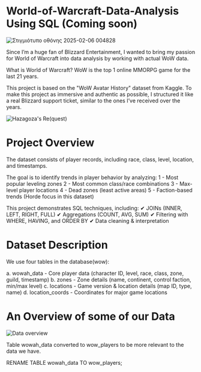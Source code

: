 # World-of-Warcraft-Data-Analysis Using SQL (Coming soon)
![Στιγμιότυπο οθόνης 2025-02-06 004828](https://github.com/user-attachments/assets/43b6c76e-01f1-4503-86b3-d17b815e2efa)

Since I’m a huge fan of Blizzard Entertainment, I wanted to bring my passion for World of Warcraft into data analysis by working with actual WoW data.

What is World of Warcraft? WoW is the top 1 online MMORPG game for the last 21 years. 

This project is based on the "WoW Avatar History" dataset from Kaggle.
To make this project as immersive and authentic as possible, I structured it like a real Blizzard support ticket, similar to the ones I’ve received over the years.

![Hazagoza's Re(quest)](https://github.com/user-attachments/assets/6782d092-9325-4895-8163-007a96f055d5)

# Project Overview
The dataset consists of player records, including race, class, level, location, and timestamps.

The goal is to identify trends in player behavior by analyzing:
1 - Most popular leveling zones
2 - Most common class/race combinations
3 - Max-level player locations
4 - Dead zones (least active areas)
5 - Faction-based trends (Horde focus in this dataset)

This project demonstrates SQL techniques, including:
✔ JOINs (INNER, LEFT, RIGHT, FULL)
✔ Aggregations (COUNT, AVG, SUM)
✔ Filtering with WHERE, HAVING, and ORDER BY
✔ Data cleaning & interpretation

# Dataset Description
We use four tables in the database(wow):

a. wowah_data - Core player data (character ID, level, race, class, zone, guild, timestamp)
b. zones - Zone details (name, continent, control faction, min/max level)
c. locations - Game version & location details (map ID, type, name)
d. location_coords - Coordinates for major game locations

# An Overview of some of our Data

![Data overview](https://github.com/user-attachments/assets/4746a0c2-5e9e-4566-a15e-af2f20cf9822)


Table wowah_data converted to wow_players to be more relevant to the data we have.

RENAME TABLE wowah_data TO wow_players;




